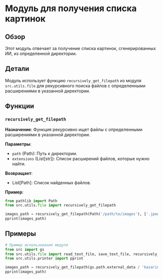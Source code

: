# Модуль для получения списка картинок

## Обзор

Этот модуль отвечает за получение списка картинок, сгенерированных ИИ, из определенной директории. 

## Детали

Модуль использует функцию `recursively_get_filepath` из модуля `src.utils.file` для рекурсивного поиска файлов с определенными расширениями в указанной директории. 

## Функции

### `recursively_get_filepath`

**Назначение**: Функция рекурсивно ищет файлы с определенными расширениями в указанной директории.

**Параметры**:
- `path` (Path): Путь к директории.
- `extensions` (List[str]): Список расширений файлов, которые нужно найти.

**Возвращает**:
- List[Path]: Список найденных файлов.

**Пример**:
```python
from pathlib import Path
from src.utils.file import recursively_get_filepath

images_path = recursively_get_filepath(Path('/path/to/images'), ['.jpeg', '.jpg', '.png'])
pprint(images_path)
```

## Примеры

```python
# Пример использования модуля
from src import gs
from src.utils.file import read_text_file, save_text_file, recursively_get_filepath
from src.utils.printer import pprint

images_path = recursively_get_filepath(gs.path.external_data / 'kazarinov' / 'converted_images' / 'pastel', ['.jpeg', '.jpg', '.png'])
pprint(images_path)
```